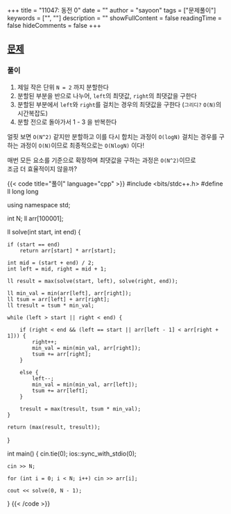 +++
title = "11047: 동전 0"
date = ""
author = "sayoon"
tags = ["문제풀이"]
keywords = ["", ""]
description = ""
showFullContent = false
readingTime = false
hideComments = false
+++


## [문제](https://www.acmicpc.net/problem/2104)

### 풀이

1. 제일 작은 단위 `N = 2` 까지 분할한다
2. 분할된 부분을 반으로 나누어, `left`의 최댓값, `right`의 최댓값을 구한다
3. 분할된 부분에서 `left`와 `right`를 걸치는 경우의 최댓값을 구한다 (`그리디?` `O(N)`의 시간복잡도)
4. 분할 전으로 돌아가서 1 - 3 을 반복한다     


얼핏 보면 `O(N^2)` 같지만
분할하고 이를 다시 합치는 과정이 `O(logN)`
걸치는 경우를 구하는 과정이 `O(N)`이므로
최종적으로는 `O(NlogN)` 이다!


매번 모든 요소를 기준으로 확장하며 최댓값을 구하는 과정은 `O(N^2)`이므로   
조금 더 효율적이지 않을까?

{{< code title="풀이" language="cpp" >}}
#include <bits/stdc++.h>
#define ll long long

using namespace std;

int N;
ll arr[100001];

ll solve(int start, int end) {

	if (start == end)
		return arr[start] * arr[start];

	int mid = (start + end) / 2;
	int left = mid, right = mid + 1;

	ll result = max(solve(start, left), solve(right, end));

	ll min_val = min(arr[left], arr[right]);
	ll tsum = arr[left] + arr[right];
	ll tresult = tsum * min_val;

	while (left > start || right < end) {

		if (right < end && (left == start || arr[left - 1] < arr[right + 1])) {
			right++;
			min_val = min(min_val, arr[right]);
			tsum += arr[right];
		}
		
		else {
			left--;
			min_val = min(min_val, arr[left]);
			tsum += arr[left];
		}

		tresult = max(tresult, tsum * min_val);
	}

	return (max(result, tresult));
}

int main() {
	cin.tie(0);
	ios::sync_with_stdio(0);

	cin >> N;

	for (int i = 0; i < N; i++) cin >> arr[i];

	cout << solve(0, N - 1);
}
{{< /code >}}

